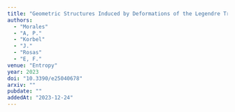 ```yaml
---
title: "Geometric Structures Induced by Deformations of the Legendre Transform"
authors:
  - "Morales"
  - "A, P."
  - "Korbel"
  - "J."
  - "Rosas"
  - "E, F."
venue: "Entropy"
year: 2023
doi: "10.3390/e25040678"
arxiv: ""
pubdate: ""
addedAt: "2023-12-24"
---
```

